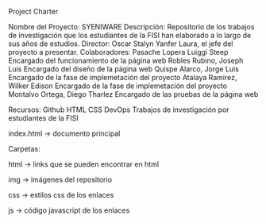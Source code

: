 Project Charter

Nombre del Proyecto: SYENIWARE
Descripción:        Repositorio de los trabajos de investigación que los estudiantes de la FISI han elaborado a lo largo de sus años de estudios. 
Director:           Oscar Stalyn Yanfer Laura, el jefe del proyecto a presentar.
Colaboradores: 
                    Pasache Lopera Luiggi Steep    Encargado del funcionamiento de la página web
                    Robles Rubino, Joseph Luis     Encargado del diseño de la página web
                    Quispe Alarco, Jorge Luis      Encargado de la fase de implemetación del proyecto
                    Atalaya Ramirez, Wilker Edison Encargado de la fase de implemetación del proyecto
                    Montalvo Ortega, Diego Tharlez Encargado de las pruebas de la página web

Recursos:           Github
                    HTML
                    CSS
                    DevOps
                    Trabajos de investigación por estudiantes de la FISI


index.html → documento principal

Carpetas:

html → links que se pueden encontrar en html

img → imágenes del repositorio

css → estilos css de los enlaces 

js → código javascript de los enlaces 